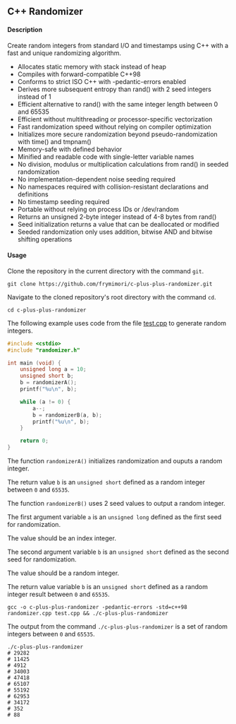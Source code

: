 ## C++ Randomizer

#### Description
Create random integers from standard I/O and timestamps using C++ with a fast and unique randomizing algorithm.

- Allocates static memory with stack instead of heap
- Compiles with forward-compatible C++98
- Conforms to strict ISO C++ with -pedantic-errors enabled
- Derives more subsequent entropy than rand() with 2 seed integers instead of 1
- Efficient alternative to rand() with the same integer length between 0 and 65535
- Efficient without multithreading or processor-specific vectorization
- Fast randomization speed without relying on compiler optimization
- Initializes more secure randomization beyond pseudo-randomization with time() and tmpnam()
- Memory-safe with defined behavior
- Minified and readable code with single-letter variable names
- No division, modulus or multiplication calculations from rand() in seeded randomization
- No implementation-dependent noise seeding required
- No namespaces required with collision-resistant declarations and definitions
- No timestamp seeding required
- Portable without relying on process IDs or /dev/random
- Returns an unsigned 2-byte integer instead of 4-8 bytes from rand()
- Seed initialization returns a value that can be deallocated or modified
- Seeded randomization only uses addition, bitwise AND and bitwise shifting operations

#### Usage
Clone the repository in the current directory with the command `git`.

``` console
git clone https://github.com/frymimori/c-plus-plus-randomizer.git
```

Navigate to the cloned repository's root directory with the command `cd`.

``` console
cd c-plus-plus-randomizer
```

The following example uses code from the file [test.cpp](https://github.com/frymimori/c-plus-plus-randomizer/blob/main/test.cpp) to generate random integers.

``` cpp
#include <cstdio>
#include "randomizer.h"

int main (void) {
	unsigned long a = 10;
	unsigned short b;
	b = randomizerA();
	printf("%u\n", b);

	while (a != 0) {
		a--;
		b = randomizerB(a, b);
		printf("%u\n", b);
	}

	return 0;
}
```

The function `randomizerA()` initializes randomization and ouputs a random integer.

The return value `b` is an `unsigned short` defined as a random integer between `0` and `65535`.

The function `randomizerB()` uses 2 seed values to output a random integer.

The first argument variable `a` is an `unsigned long` defined as the first seed for randomization.

The value should be an index integer.

The second argument variable `b` is an `unsigned short` defined as the second seed for randomization.

The value should be a random integer.

The return value variable `b` is an `unsigned short` defined as a random integer result between `0` and `65535`.

``` console
gcc -o c-plus-plus-randomizer -pedantic-errors -std=c++98 randomizer.cpp test.cpp && ./c-plus-plus-randomizer
```

The output from the command `./c-plus-plus-randomizer` is a set of random integers between `0` and `65535`.

``` console
./c-plus-plus-randomizer
# 29282
# 11425
# 4912
# 34003
# 47418
# 65107
# 55192
# 62953
# 34172
# 352
# 88
```
